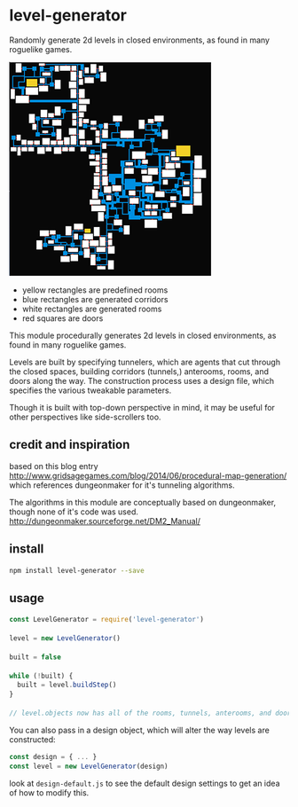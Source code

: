 # level-generator
Randomly generate 2d levels in closed environments, as found in many roguelike games.


![alt text](screen.png "example generated level")

* yellow rectangles are predefined rooms
* blue rectangles are generated corridors
* white rectangles are generated rooms
* red squares are doors

This module procedurally generates 2d levels in closed environments, as found in many roguelike games.

Levels are built by specifying tunnelers, which are agents that cut through the closed spaces, building corridors (tunnels,) anterooms, rooms, and doors along the way. The construction process uses a design file, which specifies the various tweakable parameters.

Though it is built with top-down perspective in mind, it may be useful for other perspectives like side-scrollers too.



## credit and inspiration
based on this blog entry http://www.gridsagegames.com/blog/2014/06/procedural-map-generation/ which references dungeonmaker for it's tunneling algorithms.

The algorithms in this module are conceptually based on dungeonmaker, though none of it's code was used.  http://dungeonmaker.sourceforge.net/DM2_Manual/


## install

```bash
npm install level-generator --save
```

## usage

```javascript
const LevelGenerator = require('level-generator')

level = new LevelGenerator()

built = false

while (!built) {
  built = level.buildStep()
}

// level.objects now has all of the rooms, tunnels, anterooms, and doors

```

You can also pass in a design object, which will alter the way levels are constructed:

```javascript
const design = { ... }
const level = new LevelGenerator(design)
```

look at `design-default.js` to see the default design settings to get an idea of how to modify this.